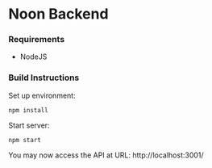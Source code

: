 # Noon Backend

### Requirements

 * NodeJS

### Build Instructions

Set up environment:
```
npm install
```

Start server:
```
npm start
```

You may now access the API at URL: http://localhost:3001/